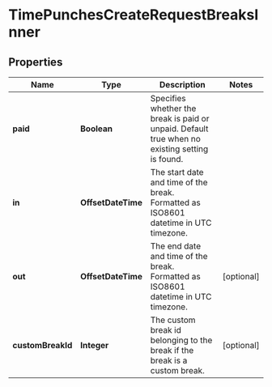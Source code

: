 

# TimePunchesCreateRequestBreaksInner


## Properties

| Name | Type | Description | Notes |
|------------ | ------------- | ------------- | -------------|
|**paid** | **Boolean** | Specifies whether the break is paid or unpaid. Default true when no existing setting is found. |  |
|**in** | **OffsetDateTime** | The start date and time of the break. Formatted as ISO8601 datetime in UTC timezone. |  |
|**out** | **OffsetDateTime** | The end date and time of the break. Formatted as ISO8601 datetime in UTC timezone. |  [optional] |
|**customBreakId** | **Integer** | The custom break id belonging to the break if the break is a custom break. |  [optional] |



